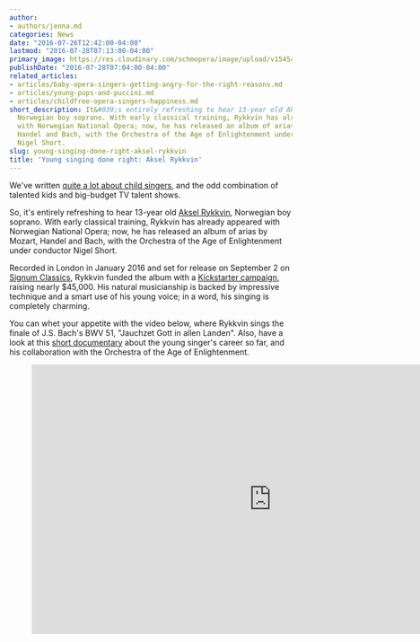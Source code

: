 ```yaml
---
author:
- authors/jenna.md
categories: News
date: "2016-07-26T12:42:00-04:00"
lastmod: "2016-07-28T07:13:00-04:00"
primary_image: https://res.cloudinary.com/schmopera/image/upload/v1545409169/media/webhook-uploads/1469703833842/2016-07-28---Aksel.jpg.jpg
publishDate: "2016-07-28T07:04:00-04:00"
related_articles:
- articles/baby-opera-singers-getting-angry-for-the-right-reasons.md
- articles/young-pups-and-puccini.md
- articles/childfree-opera-singers-happiness.md
short_description: It&#039;s entirely refreshing to hear 13-year old Aksel Rykkvin,
  Norwegian boy soprano. With early classical training, Rykkvin has already appeared
  with Norwegian National Opera; now, he has released an album of arias by Mozart,
  Handel and Bach, with the Orchestra of the Age of Enlightenment under conductor
  Nigel Short.
slug: young-singing-done-right-aksel-rykkvin
title: 'Young singing done right: Aksel Rykkvin'
---
```


We've written [quite a lot about child singers](/baby-opera-singers-getting-angry-for-the-right-reasons/), and the odd combination of talented kids and big-budget TV talent shows.

So, it's entirely refreshing to hear 13-year old [Aksel Rykkvin](https://youtu.be/rVoIRS9vA3s), Norwegian boy soprano. With early classical training, Rykkvin has already appeared with Norwegian National Opera; now, he has released an album of arias by Mozart, Handel and Bach, with the Orchestra of the Age of Enlightenment under conductor Nigel Short.

Recorded in London in January 2016 and set for release on September 2 on [Signum Classics](http://www.signumrecords.com/), Rykkvin funded the album with a [Kickstarter campaign](https://www.kickstarter.com/projects/112214953/aksel-rykkvin-and-the-oae-cd-recording), raising nearly $45,000. His natural musicianship is backed by impressive technique and a smart use of his young voice; in a word, his singing is completely charming. 

You can whet your appetite with the video below, where Rykkvin sings the finale of J.S. Bach's BWV 51, "Jauchzet Gott in allen Landen". Also, have a look at this [short documentary](https://youtu.be/rVoIRS9vA3s) about the young singer's career so far, and his collaboration with the Orchestra of the Age of Enlightenment.

<figure data-type="video">
<iframe width="854" height="480" src="https://www.youtube.com/embed/fm2HjlGSLlQ" frameborder="0" allowfullscreen></iframe>
</figure>
